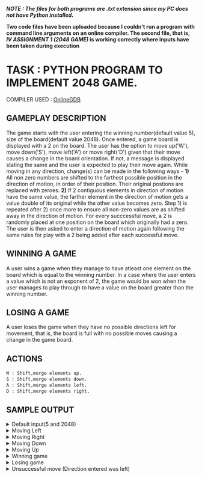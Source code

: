 
***NOTE : The files for both programs are .txt extension since my PC does not have Python installed.***

**Two code files have been uploaded because I couldn't run a program with command line arguments on an online compiler. The second file, that is, *IV ASSIGNMENT 1 (2048 GAME)* is working correctly where inputs have been taken during execution** 

# TASK : PYTHON PROGRAM TO IMPLEMENT 2048 GAME. 

COMPILER USED : [OnlineGDB](https://www.onlinegdb.com/online_python_compiler)

## GAMEPLAY DESCRIPTION

The game starts with the user entering the winning number(default value 5), size of the board(default value 2048). Once entered, a game board is displayed with a 2 on the board. The user has the option to move up('W'), move down('S'), move left('A') or move right('D') given that their move causes a change in the board orientation. If not, a message is displayed stating the same and the user is expected to play their move again. While moving in any direction, change(s) can be made in the following ways -  **1)** All non zero numbers are shifted to the farthest possible position in the direction of motion, in order of their position. Their original postions are replaced with zeroes. **2)** If 2 contiguous elements in direction of motion have the same value, the farther element in the direction of motion gets a value double of its original while the other value becomes zero. Step 1) is repeated after 2) once more to ensure all non-zero values are as shifted away in the direction of motion. For every succcessful move, a 2 is randomly placed at one position on the board which originally had a zero. The user is then asked to enter a direction of motion again following the same rules for play with a 2 being added after each successful move.

## WINNING A GAME

A user wins a game when they manage to have atleast one element on the board which is equal to the winning number. In a case where the user enters a value which is not an exponent of 2, the game would be won when the user manages to play through to have a value on the board greater than the winning number.

## LOSING A GAME

A user loses the game when they have no possible directions left for movement, that is, the board is full with no possible moves causing a change in the game board.

## ACTIONS
	W : Shift,merge elements up.
	S : Shift,merge elements down.
	A : Shift,merge elements left.
	D : Shift,merge elements right.	
    
## SAMPLE OUTPUT

<details><summary>Default input(5 and 2048)</summary>
<p>

![](/media2/default.png)

</p>
</details>

<details><summary>Moving Left</summary>
<p>

![](/media2/left.png)

</p>
</details>

<details><summary>Moving Right</summary>
<p>

![](/media2/right.png)

</p>
</details>

<details><summary>Moving Down</summary>
<p>

![](/media2/down.png)

</p>
</details>

<details><summary>Moving Up</summary>
<p>

![](/media2/up.png)

</p>
</details>

<details><summary>Winning game</summary>
<p>

![](/media2/win1.png)
![](/media2/win2.png)

![](/media2/win3.png)
![](/media2/win4.png)

</p>
</details>

<details><summary>Losing game</summary>
<p>

![](/media2/loss1.png)
![](/media2/loss2.png)

![](/media2/loss3.png)
![](/media2/loss4.png)

![](/media2/loss5.png)
![](/media2/loss6.png)

</p>
</details>

<details><summary>Unsuccessful move (Direction entered was left)</summary>
<p>

![](/media2/unsuccessful_move.png)

</p>
</details>
